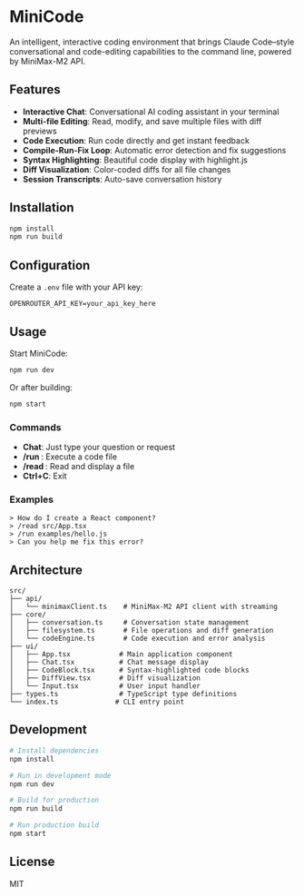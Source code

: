 # MiniCode

An intelligent, interactive coding environment that brings Claude Code–style conversational and code-editing capabilities to the command line, powered by MiniMax-M2 API.

## Features

- **Interactive Chat**: Conversational AI coding assistant in your terminal
- **Multi-file Editing**: Read, modify, and save multiple files with diff previews
- **Code Execution**: Run code directly and get instant feedback
- **Compile-Run-Fix Loop**: Automatic error detection and fix suggestions
- **Syntax Highlighting**: Beautiful code display with highlight.js
- **Diff Visualization**: Color-coded diffs for all file changes
- **Session Transcripts**: Auto-save conversation history

## Installation

```bash
npm install
npm run build
```

## Configuration

Create a `.env` file with your API key:

```
OPENROUTER_API_KEY=your_api_key_here
```

## Usage

Start MiniCode:

```bash
npm run dev
```

Or after building:

```bash
npm start
```

### Commands

- **Chat**: Just type your question or request
- **/run <file>**: Execute a code file
- **/read <file>**: Read and display a file
- **Ctrl+C**: Exit

### Examples

```
> How do I create a React component?
> /read src/App.tsx
> /run examples/hello.js
> Can you help me fix this error?
```

## Architecture

```
src/
├── api/
│   └── minimaxClient.ts    # MiniMax-M2 API client with streaming
├── core/
│   ├── conversation.ts     # Conversation state management
│   ├── filesystem.ts       # File operations and diff generation
│   └── codeEngine.ts       # Code execution and error analysis
├── ui/
│   ├── App.tsx            # Main application component
│   ├── Chat.tsx           # Chat message display
│   ├── CodeBlock.tsx      # Syntax-highlighted code blocks
│   ├── DiffView.tsx       # Diff visualization
│   └── Input.tsx          # User input handler
├── types.ts               # TypeScript type definitions
└── index.ts              # CLI entry point
```

## Development

```bash
# Install dependencies
npm install

# Run in development mode
npm run dev

# Build for production
npm run build

# Run production build
npm start
```

## License

MIT
